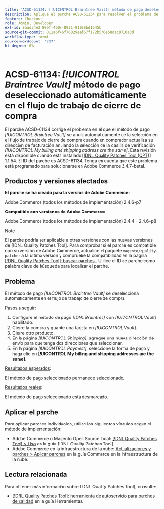 ```yaml
---
title: 'ACSD-61134: [!UICONTROL Braintree Vault] método de pago deseleccionado automáticamente en el flujo de trabajo de cierre de compra'
description: Aplique el parche ACSD-61134 para resolver el problema de Adobe Commerce en el que el método de pago *[!UICONTROL Braintree Vault]* se anula automáticamente en el flujo de trabajo de cierre de compra cuando un comprador actualiza su dirección de facturación anulando la selección de la casilla de verificación *[!UICONTROL My billing and shipping address are the same]*.
feature: Checkout
role: Admin, Developer
exl-id: 8aad34e2-89ef-460c-8921-91098bd1645b
source-git-commit: 011a6f46f76029eaf67f172b576e58dac9710a3d
workflow-type: tm+mt
source-wordcount: '327'
ht-degree: 0%

---
```


# ACSD-61134: *[!UICONTROL Braintree Vault]* método de pago deseleccionado automáticamente en el flujo de trabajo de cierre de compra

El parche ACSD-61134 corrige el problema en el que el método de pago *[!UICONTROL Braintree Vault]* se anula automáticamente de la selección en el flujo de trabajo de cierre de compra cuando un comprador actualiza su dirección de facturación anulando la selección de la casilla de verificación *[!UICONTROL My billing and shipping address are the same]*. Esta revisión está disponible cuando está instalado [[!DNL Quality Patches Tool (QPT)]](https://experienceleague.adobe.com/es/docs/commerce-operations/tools/quality-patches-tool/quality-patches-tool-to-self-serve-quality-patches) 1.1.54. El ID del parche es ACSD-61134. Tenga en cuenta que este problema está programado para solucionarse en Adobe Commerce 2.4.7-beta1.

## Productos y versiones afectados

**El parche se ha creado para la versión de Adobe Commerce:**

Adobe Commerce (todos los métodos de implementación) 2.4.6-p7

**Compatible con versiones de Adobe Commerce:**

Adobe Commerce (todos los métodos de implementación) 2.4.4 - 2.4.6-p8

>[!NOTE]
>
>El parche podría ser aplicable a otras versiones con las nuevas versiones de [!DNL Quality Patches Tool]. Para comprobar si el parche es compatible con su versión de Adobe Commerce, actualice el paquete `magento/quality-patches` a la última versión y compruebe la compatibilidad en la página [[!DNL Quality Patches Tool]: buscar parches ](https://experienceleague.adobe.com/tools/commerce-quality-patches/index.html?lang=es). Utilice el ID de parche como palabra clave de búsqueda para localizar el parche.

## Problema

El método de pago *[!UICONTROL Braintree Vault]* se deselecciona automáticamente en el flujo de trabajo de cierre de compra.

<u>Pasos a seguir</u>:

1. Configure el método de pago *[!DNL Braintree]* con *[!UICONTROL Vault]* habilitado.
1. Cierre la compra y guarde una tarjeta en *[!UICONTROL Vault]*.
1. Cierre otro producto.
1. En la página *[!UICONTROL Shipping]*, agregue una nueva dirección de envío para que tenga dos direcciones que seleccionar.
1. En la página *[!UICONTROL Payment]*, seleccione la forma de pago y haga clic en **[!UICONTROL My billing and shipping addresses are the same]**.

<u>Resultados esperados</u>:

El método de pago seleccionado permanece seleccionado.

<u>Resultados reales</u>:

El método de pago seleccionado está desmarcado.

## Aplicar el parche

Para aplicar parches individuales, utilice los siguientes vínculos según el método de implementación:

* Adobe Commerce o Magento Open Source local: [[!DNL Quality Patches Tool] > Uso](/help/tools/quality-patches-tool/usage.md) en la guía [!DNL Quality Patches Tool].
* Adobe Commerce en la infraestructura de la nube: [Actualizaciones y parches > Aplicar parches](https://experienceleague.adobe.com/docs/commerce-cloud-service/user-guide/develop/upgrade/apply-patches.html?lang=es) en la guía Commerce en la infraestructura de la nube.

## Lectura relacionada

Para obtener más información sobre [!DNL Quality Patches Tool], consulte:

* [[!DNL Quality Patches Tool]: herramienta de autoservicio para parches de calidad](/help/tools/quality-patches-tool/quality-patches-tool-to-self-serve-quality-patches.md) en la guía Herramientas.
